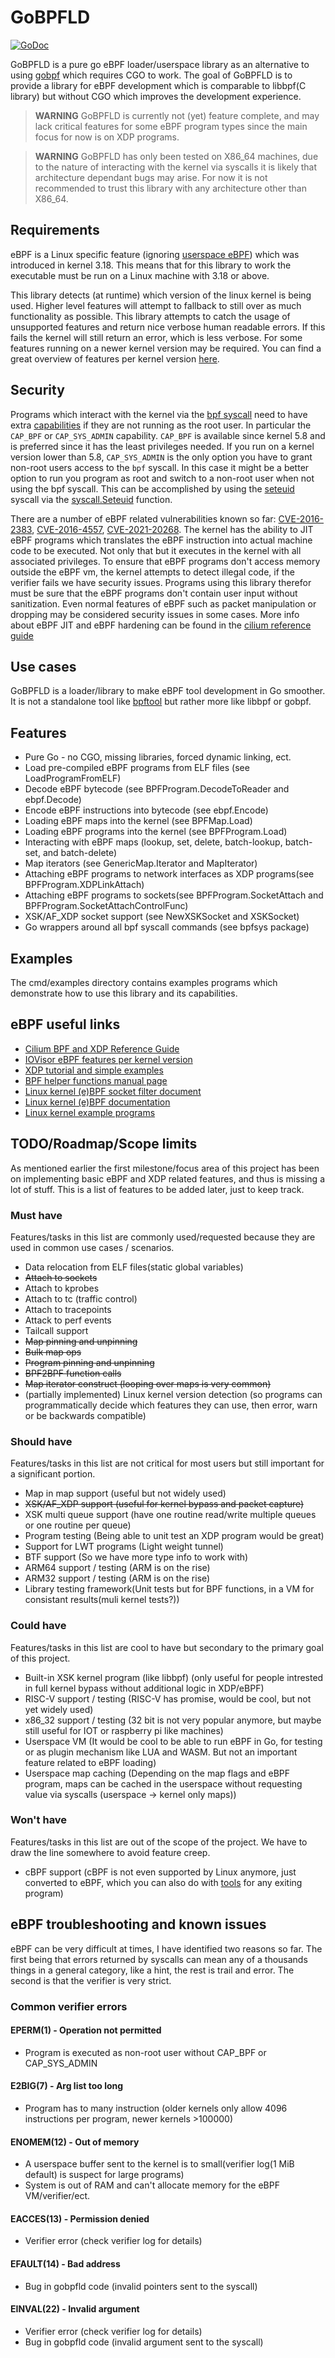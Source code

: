 # GoBPFLD

[![GoDoc](https://pkg.go.dev/badge/github.com/dylandreimerink/gobpfld)](https://pkg.go.dev/github.com/dylandreimerink/gobpfld)

GoBPFLD is a pure go eBPF loader/userspace library as an alternative to using [gobpf](https://github.com/iovisor/gobpf) which requires CGO to work. The goal of GoBPFLD is to provide a library for eBPF development which is comparable to libbpf(C library) but without CGO which improves the development experience.

> **WARNING** GoBPFLD is currently not (yet) feature complete, and may lack critical features for some eBPF program types since the main focus for now is on XDP programs.

> **WARNING** GoBPFLD has only been tested on X86_64 machines, due to the nature of interacting with the kernel via syscalls it is likely that architecture dependant bugs may arise. For now it is not recommended to trust this library with any architecture other than X86_64.

## Requirements

eBPF is a Linux specific feature (ignoring [userspace eBPF](https://github.com/generic-ebpf/generic-ebpf)) which was introduced in kernel 3.18. This means that for this library to work the executable must be run on a Linux machine with 3.18 or above.

This library detects (at runtime) which version of the linux kernel is being used. Higher level features will attempt to fallback to still over as much functionality as possible. This library attempts to catch the usage of unsupported features and return nice verbose human readable errors. If this fails the kernel will still return an error, which is less verbose. For some features running on a newer kernel version may be required. You can find a great overview of features per kernel version [here](https://github.com/iovisor/bcc/blob/master/docs/kernel-versions.md).

## Security

Programs which interact with the kernel via the [bpf syscall](https://man7.org/linux/man-pages/man2/bpf.2.html) need to have extra [capabilities](https://man7.org/linux/man-pages/man7/capabilities.7.html) if they are not running as the root user. In particular the `CAP_BPF` or `CAP_SYS_ADMIN` capability. `CAP_BPF` is available since kernel 5.8 and is preferred since it has the least privileges needed. If you run on a kernel version lower than 5.8, `CAP_SYS_ADMIN` is the only option you have to grant non-root users access to the `bpf` syscall. In this case it might be a better option to run you program as root and switch to a non-root user when not using the bpf syscall. This can be accomplished by using the [seteuid](https://man7.org/linux/man-pages/man3/seteuid.3p.html) syscall via the [syscall.Seteuid](https://golang.org/pkg/syscall/#Setuid) function.

There are a number of eBPF related vulnerabilities known so far: [CVE-2016-2383](https://cve.mitre.org/cgi-bin/cvename.cgi?name=CVE-2016-2383), [CVE-2016-4557](https://cve.mitre.org/cgi-bin/cvename.cgi?name=CVE-2016-4557), [CVE-2021-20268](https://cve.mitre.org/cgi-bin/cvename.cgi?name=CVE-2021-20268). The kernel has the ability to JIT eBPF programs which translates the eBPF instruction into actual machine code to be executed. Not only that but it executes in the kernel with all associated privileges. To ensure that eBPF programs don't access memory outside the eBPF vm, the kernel attempts to detect illegal code, if the verifier fails we have security issues. Programs using this library therefor must be sure that the eBPF programs don't contain user input without sanitization. Even normal features of eBPF such as packet manipulation or dropping may be considered security issues in some cases. More info about eBPF JIT and eBPF hardening can be found in the [cilium reference guide](https://docs.cilium.io/en/latest/bpf/#jit)

## Use cases

GoBPFLD is a loader/library to make eBPF tool development in Go smoother. It is not a standalone tool like [bpftool](https://manpages.ubuntu.com/manpages/focal/man8/bpftool-prog.8.html) but rather more like libbpf or gobpf.

## Features

* Pure Go - no CGO, missing libraries, forced dynamic linking, ect.
* Load pre-compiled eBPF programs from ELF files (see LoadProgramFromELF)
* Decode eBPF bytecode (see BPFProgram.DecodeToReader and ebpf.Decode)
* Encode eBPF instructions into bytecode (see ebpf.Encode)
* Loading eBPF maps into the kernel (see BPFMap.Load)
* Loading eBPF programs into the kernel (see BPFProgram.Load)
* Interacting with eBPF maps (lookup, set, delete, batch-lookup, batch-set, and batch-delete)
* Map iterators (see GenericMap.Iterator and MapIterator)
* Attaching eBPF programs to network interfaces as XDP programs(see BPFProgram.XDPLinkAttach)
* Attaching eBPF programs to sockets(see BPFProgram.SocketAttach and BPFProgram.SocketAttachControlFunc)
* XSK/AF_XDP socket support (see NewXSKSocket and XSKSocket)
* Go wrappers around all bpf syscall commands (see bpfsys package)

## Examples

The cmd/examples directory contains examples programs which demonstrate how to use this library and its capabilities.

## eBPF useful links

* [Cilium BPF and XDP Reference Guide](https://docs.cilium.io/en/stable/bpf/)
* [IOVisor eBPF features per kernel version](https://github.com/iovisor/bcc/blob/master/docs/kernel-versions.md)
* [XDP tutorial and simple examples](https://github.com/xdp-project/xdp-tutorial)
* [BPF helper functions manual page](https://man7.org/linux/man-pages/man7/bpf-helpers.7.html)
* [Linux kernel (e)BPF socket filter document](https://github.com/torvalds/linux/blob/master/Documentation/networking/filter.rst)
* [Linux kernel (e)BPF documentation](https://github.com/torvalds/linux/tree/master/Documentation/bpf)
* [Linux kernel example programs](https://github.com/torvalds/linux/tree/master/samples/bpf)

## TODO/Roadmap/Scope limits

As mentioned earlier the first milestone/focus area of this project has been on implementing basic eBPF and XDP related features, and thus is missing a lot of stuff. This is a list of features to be added later, just to keep track.

### Must have

Features/tasks in this list are commonly used/requested because they are used in common use cases / scenarios.

* Data relocation from ELF files(static global variables)
* ~~Attach to sockets~~
* Attach to kprobes
* Attach to tc (traffic control)
* Attach to tracepoints
* Attack to perf events
* Tailcall support
* ~~Map pinning and unpinning~~
* ~~Bulk map ops~~
* ~~Program pinning and unpinning~~
* ~~BPF2BPF function calls~~
* ~~Map iterator construct (looping over maps is very common)~~
* (partially implemented) Linux kernel version detection (so programs can programmatically decide which features they can use, then error, warn or be backwards compatible)

### Should have

Features/tasks in this list are not critical for most users but still important for a significant portion.

* Map in map support (useful but not widely used)
* ~~XSK/AF_XDP support (useful for kernel bypass and packet capture)~~
* XSK multi queue support (have one routine read/write multiple queues or one routine per queue)
* Program testing (Being able to unit test an XDP program would be great)
* Support for LWT programs (Light weight tunnel)
* BTF support (So we have more type info to work with)
* ARM64 support / testing (ARM is on the rise)
* ARM32 support / testing (ARM is on the rise)
* Library testing framework(Unit tests but for BPF functions, in a VM for consistant results(muli kernel tests?))

### Could have

Features/tasks in this list are cool to have but secondary to the primary goal of this project.

* Built-in XSK kernel program (like libbpf) (only useful for people intrested in full kernel bypass without additional logic in XDP/eBPF)
* RISC-V support / testing (RISC-V has promise, would be cool, but not yet widely used)
* x86_32 support / testing (32 bit is not very popular anymore, but maybe still useful for IOT or raspberry pi like machines)
* Userspace VM (It would be cool to be able to run eBPF in Go, for testing or as plugin mechanism like LUA and WASM. But not an important feature related to eBPF loading)
* Userspace map caching (Depending on the map flags and eBPF program, maps can be cached in the userspace without requesting value via syscalls (userspace -> kernel only maps))

### Won't have

Features/tasks in this list are out of the scope of the project. We have to draw the line somewhere to avoid feature creep.

* cBPF support (cBPF is not even supported by Linux anymore, just converted to eBPF, which you can also do with [tools](https://github.com/cloudflare/cbpfc) for any exiting program)

## eBPF troubleshooting and known issues

eBPF can be very difficult at times, I have identified two reasons so far. The first being that errors returned by syscalls can mean any of a thousands things in a general category, like a hint, the rest is trail and error. The second is that the verifier is very strict.

### Common verifier errors

#### EPERM(1) - Operation not permitted

* Program is executed as non-root user without CAP_BPF or CAP_SYS_ADMIN

#### E2BIG(7) - Arg list too long

* Program has to many instruction (older kernels only allow 4096 instructions per program, newer kernels >100000)

#### ENOMEM(12) - Out of memory

* A userspace buffer sent to the kernel is to small(verifier log(1 MiB default) is suspect for large programs)
* System is out of RAM and can't allocate memory for the eBPF VM/verifier/ect.

#### EACCES(13) - Permission denied

* Verifier error (check verifier log for details)

#### EFAULT(14) - Bad address

* Bug in gobpfld code (invalid pointers sent to the syscall)

#### EINVAL(22) - Invalid argument

* Verifier error (check verifier log for details)
* Bug in gobpfld code (invalid argument sent to the syscall)
